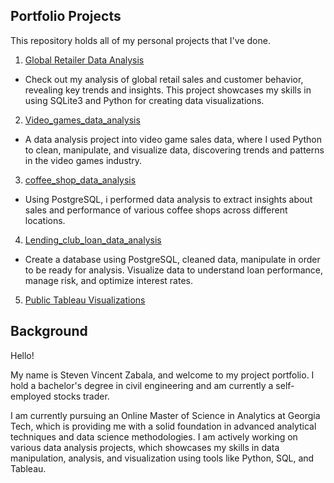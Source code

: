 ## Portfolio Projects

This repository holds all of my personal projects that I've done.
1. [Global Retailer Data Analysis](/Global_retailer_data_analysis)
- Check out my analysis of global retail sales and customer behavior, revealing key trends and insights. This project showcases my skills in using SQLite3 and Python for creating data visualizations.

2. [Video_games_data_analysis](/Video_games_data_analysis)
- A data analysis project into video game sales data, where I used Python to clean, manipulate, and visualize data, discovering trends and patterns in the video games industry.

3. [coffee_shop_data_analysis](/coffee_shop_data_analysis)
- Using PostgreSQL, i performed data analysis to extract insights about sales and performance of various coffee shops across different locations.

4. [Lending_club_loan_data_analysis](/Lending_club_loan_data_analysis)
- Create a database using PostgreSQL, cleaned data, manipulate in order to be ready for analysis. Visualize data to understand loan performance, manage risk, and optimize interest rates.
5. [Public Tableau Visualizations](https://public.tableau.com/app/profile/steven.vincent.zabala/vizzes)

## Background
Hello! 

My name is Steven Vincent Zabala, and welcome to my project portfolio. I hold a bachelor's degree in civil engineering and am currently a self-employed stocks trader.

I am currently pursuing an Online Master of Science in Analytics at Georgia Tech, which is providing me with a solid foundation in advanced analytical techniques and data science methodologies. I am actively working on various data analysis projects, which showcases my skills in data manipulation, analysis, and visualization using tools like Python, SQL, and Tableau.
